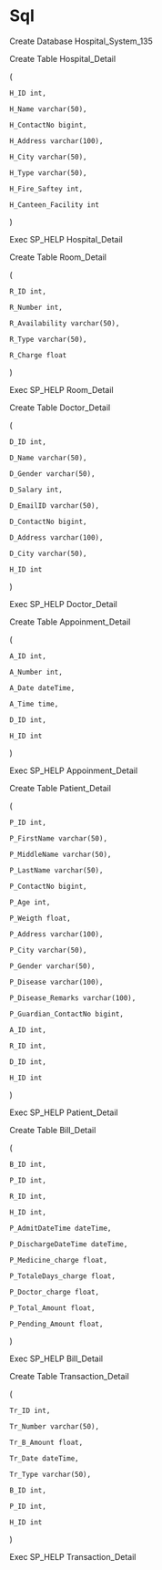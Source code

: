 # Sql
Create Database Hospital_System_135

Create Table Hospital_Detail

( 

	H_ID int,

	H_Name varchar(50),

	H_ContactNo bigint,

	H_Address varchar(100),

	H_City varchar(50),

	H_Type varchar(50),

	H_Fire_Saftey int,

	H_Canteen_Facility int

)

Exec SP_HELP Hospital_Detail

Create Table Room_Detail

( 

	R_ID int,

	R_Number int,

	R_Availability varchar(50),

	R_Type varchar(50),

	R_Charge float

)

Exec SP_HELP Room_Detail

Create Table Doctor_Detail

(

	D_ID int,

	D_Name varchar(50),

	D_Gender varchar(50),

	D_Salary int,

	D_EmailID varchar(50),

	D_ContactNo bigint,

	D_Address varchar(100),

	D_City varchar(50),

	H_ID int

)

Exec SP_HELP Doctor_Detail

Create Table Appoinment_Detail

(

	A_ID int,

	A_Number int,

	A_Date dateTime,

	A_Time time,

	D_ID int,

	H_ID int

)

Exec SP_HELP Appoinment_Detail

Create Table Patient_Detail

(

	P_ID int,

	P_FirstName varchar(50),

	P_MiddleName varchar(50),

	P_LastName varchar(50),

	P_ContactNo bigint,

	P_Age int,

	P_Weigth float,

	P_Address varchar(100),

	P_City varchar(50),

	P_Gender varchar(50),

	P_Disease varchar(100),

	P_Disease_Remarks varchar(100),

	P_Guardian_ContactNo bigint,

	A_ID int,

	R_ID int,

	D_ID int,

	H_ID int

)

Exec SP_HELP Patient_Detail



Create Table Bill_Detail

(

	B_ID int,

	P_ID int,

	R_ID int,

	H_ID int,

	P_AdmitDateTime dateTime,

	P_DischargeDateTime dateTime,

	P_Medicine_charge float,

	P_TotaleDays_charge float,

	P_Doctor_charge float,

	P_Total_Amount float,

	P_Pending_Amount float,

)

Exec SP_HELP Bill_Detail



Create Table Transaction_Detail

(

	Tr_ID int,

	Tr_Number varchar(50),

	Tr_B_Amount float,

	Tr_Date dateTime,

	Tr_Type varchar(50),

	B_ID int,

	P_ID int,

	H_ID int

)

Exec SP_HELP Transaction_Detail
